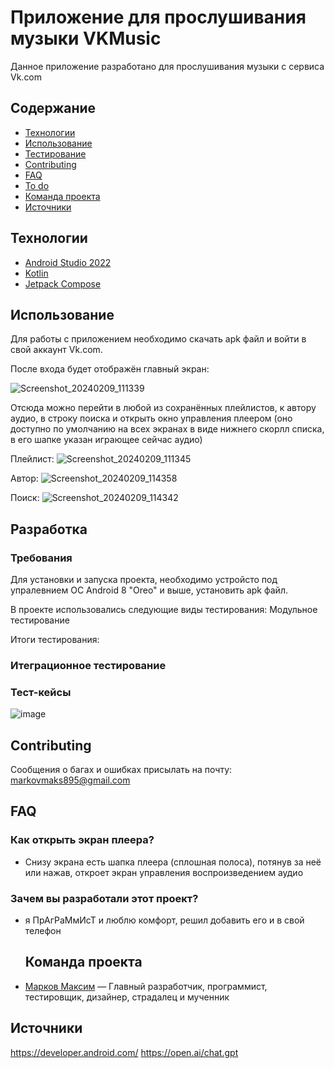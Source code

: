 # Приложение для прослушивания музыки VKMusic
Данное приложение разработано для прослушивания музыки с сервиса Vk.com

## Содержание
- [Технологии](#технологии)
- [Использование](#использование)
- [Тестирование](#тестирование)
- [Contributing](#contributing)
- [FAQ](#faq)
- [To do](#to-do)
- [Команда проекта](#команда-проекта)
- [Источники](#источники)

## Технологии
- [Android Studio 2022](https://developer.android.com/studio)
- [Kotlin](https://kotlinlang.org/)
- [Jetpack Compose](https://www.jetbrains.com/ru-ru/lp/compose-multiplatform/)

## Использование
Для работы с приложением необходимо скачать apk файл и войти в свой аккаунт Vk.com.

После входа будет отображён главный экран:

![Screenshot_20240209_111339](https://github.com/orderyoo/VKM/blob/orderyoo-attachments/Screenshot_20240209_111339_com.example.vkm.jpg)

Отсюда можно перейти в любой из сохранённых плейлистов, к автору аудио, в строку поиска и открыть окно управления плеером (оно доступно по умолчанию на всех экранах в виде нижнего скорлл списка, в его шапке указан играющее сейчас аудио)

Плейлист:
![Screenshot_20240209_111345](https://github.com/orderyoo/VKM/blob/orderyoo-attachments/Screenshot_20240209_111345_com.example.vkm.jpg)

Автор:
![Screenshot_20240209_114358](https://github.com/orderyoo/VKM/blob/orderyoo-attachments/Screenshot_20240209_114358_com.example.vkm.jpg)

Поиск:
![Screenshot_20240209_114342](https://github.com/orderyoo/VKM/blob/orderyoo-attachments/Screenshot_20240209_114342_com.example.vkm.jpg)


## Разработка
### Требования
Для установки и запуска проекта, необходимo устройсто под упралевнием OC Android 8 "Oreo" и выше, установить apk файл.

В проекте использовались следующие виды тестирования: Модульное тестирование

Итоги тестирования:

### Итеграционное тестирование 


### Тест-кейсы
 
![image](https://github.com/orderyoo/VKM/blob/orderyoo-attachments/image.png)

## Contributing
Сообщения о багах и ошибках присылать на почту: markovmaks895@gmail.com

## FAQ 
### Как открыть экран плеера?
- Снизу экрана есть шапка плеера (сплошная полоса), потянув за неё или нажав, откроет экран управления воспроизведением аудио
### Зачем вы разработали этот проект?
- я ПрАгРаМмИсТ и люблю комфорт, решил добавить его и в свой телефон

  ## Команда проекта
- [Марков Максим](@order_yo) — Главный разработчик, программист, тестировщик, дизайнер, страдалец и мученник

## Источники 

https://developer.android.com/
https://open.ai/chat.gpt










   
